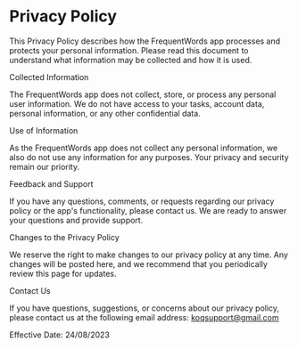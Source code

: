 # Privacy Policy

This Privacy Policy describes how the FrequentWords app processes and protects your personal information. Please read this document to understand what information may be collected and how it is used.

Collected Information

The FrequentWords app does not collect, store, or process any personal user information. We do not have access to your tasks, account data, personal information, or any other confidential data.

Use of Information

As the FrequentWords app does not collect any personal information, we also do not use any information for any purposes. Your privacy and security remain our priority.

Feedback and Support

If you have any questions, comments, or requests regarding our privacy policy or the app's functionality, please contact us. We are ready to answer your questions and provide support.

Changes to the Privacy Policy

We reserve the right to make changes to our privacy policy at any time. Any changes will be posted here, and we recommend that you periodically review this page for updates.

Contact Us

If you have questions, suggestions, or concerns about our privacy policy, please contact us at the following email address: koqsupport@gmail.com

Effective Date: 24/08/2023
